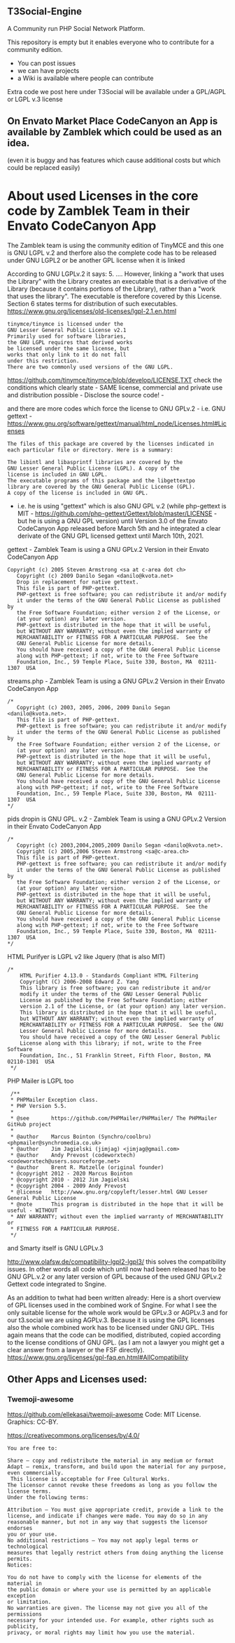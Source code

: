 ## T3Social-Engine 
A Community run PHP Social Network Platform.

This repository is empty but it enables everyone who to contribute for a community edition.
- You can post issues
- we can have projects
- a Wiki is available where people can contribute

Extra code we post here under T3Social will be available under a GPL/AGPL or LGPL v.3 license 

## On Envato Market Place CodeCanyon an App is available by Zamblek which could be used as an idea.
(even it is buggy and has features which cause additional costs but which could be replaced easily)

# About used Licenses in the core code by Zamblek Team in their Envato CodeCanyon App

The Zamblek team is using the community edition of TinyMCE and this one is GNU LGPL v.2 and therfore also the complete code has to be released under GNU LGPL2 or be another GPL license when it is linked

According to GNU LGPLv.2 it says:
5. .... However, linking a "work that uses the Library" with the Library creates an executable that is a derivative of the Library (because it contains portions of the Library), rather than a "work that uses the library". The executable is therefore covered by this License. Section 6 states terms for distribution of such executables.
https://www.gnu.org/licenses/old-licenses/lgpl-2.1.en.html

```
tinymce/tinymce is licensed under the
GNU Lesser General Public License v2.1
Primarily used for software libraries, 
the GNU LGPL requires that derived works 
be licensed under the same license, but 
works that only link to it do not fall 
under this restriction. 
There are two commonly used versions of the GNU LGPL.
```
https://github.com/tinymce/tinymce/blob/develop/LICENSE.TXT
check the conditions which clearly state - SAME license, commercial and private use and distribution possible - Disclose the source code! - 

and there are more codes which force the license to GNU GPLv.2 - i.e. GNU gettext - https://www.gnu.org/software/gettext/manual/html_node/Licenses.html#Licenses
```
The files of this package are covered by the licenses indicated in 
each particular file or directory. Here is a summary:

The libintl and libasprintf libraries are covered by the 
GNU Lesser General Public License (LGPL). A copy of the 
license is included in GNU LGPL.
The executable programs of this package and the libgettextpo 
library are covered by the GNU General Public License (GPL). 
A copy of the license is included in GNU GPL.
```

- i.e. he is using "gettext" which is also GNU GPL v.2 (while php-gettext is MIT - https://github.com/php-gettext/Gettext/blob/master/LICENSE - but he is using a GNU GPL version) until Version 3.0 of the Envato CodeCanyon App released before March 5th and he integrated a clear derivate of the GNU GPL licensed gettext until March 10th, 2021.

gettext - Zamblek Team is using a GNU GPLv.2 Version in their Envato CodeCanyon App
```
Copyright (c) 2005 Steven Armstrong <sa at c-area dot ch>
   Copyright (c) 2009 Danilo Segan <danilo@kvota.net>
   Drop in replacement for native gettext.
   This file is part of PHP-gettext.
   PHP-gettext is free software; you can redistribute it and/or modify
   it under the terms of the GNU General Public License as published by
   the Free Software Foundation; either version 2 of the License, or
   (at your option) any later version.
   PHP-gettext is distributed in the hope that it will be useful,
   but WITHOUT ANY WARRANTY; without even the implied warranty of
   MERCHANTABILITY or FITNESS FOR A PARTICULAR PURPOSE.  See the
   GNU General Public License for more details.
   You should have received a copy of the GNU General Public License
   along with PHP-gettext; if not, write to the Free Software
   Foundation, Inc., 59 Temple Place, Suite 330, Boston, MA  02111-1307  USA
```

streams.php - Zamblek Team is using a GNU GPLv.2 Version  in their Envato CodeCanyon App
```
/*
   Copyright (c) 2003, 2005, 2006, 2009 Danilo Segan <danilo@kvota.net>.
   This file is part of PHP-gettext.
   PHP-gettext is free software; you can redistribute it and/or modify
   it under the terms of the GNU General Public License as published by
   the Free Software Foundation; either version 2 of the License, or
   (at your option) any later version.
   PHP-gettext is distributed in the hope that it will be useful,
   but WITHOUT ANY WARRANTY; without even the implied warranty of
   MERCHANTABILITY or FITNESS FOR A PARTICULAR PURPOSE.  See the
   GNU General Public License for more details.
   You should have received a copy of the GNU General Public License
   along with PHP-gettext; if not, write to the Free Software
   Foundation, Inc., 59 Temple Place, Suite 330, Boston, MA  02111-1307  USA
*/
```

pids dropin is GNU GPL. v.2 - Zamblek Team is using a GNU GPLv.2 Version  in their Envato CodeCanyon App
```
/*
   Copyright (c) 2003,2004,2005,2009 Danilo Segan <danilo@kvota.net>.
   Copyright (c) 2005,2006 Steven Armstrong <sa@c-area.ch>
   This file is part of PHP-gettext.
   PHP-gettext is free software; you can redistribute it and/or modify
   it under the terms of the GNU General Public License as published by
   the Free Software Foundation; either version 2 of the License, or
   (at your option) any later version.
   PHP-gettext is distributed in the hope that it will be useful,
   but WITHOUT ANY WARRANTY; without even the implied warranty of
   MERCHANTABILITY or FITNESS FOR A PARTICULAR PURPOSE.  See the
   GNU General Public License for more details.
   You should have received a copy of the GNU General Public License
   along with PHP-gettext; if not, write to the Free Software
   Foundation, Inc., 59 Temple Place, Suite 330, Boston, MA  02111-1307  USA
*/
```

HTML Purifyer is LGPL v2 like Jquery (that is also MIT)
```
/*
    HTML Purifier 4.13.0 - Standards Compliant HTML Filtering
    Copyright (C) 2006-2008 Edward Z. Yang
    This library is free software; you can redistribute it and/or
    modify it under the terms of the GNU Lesser General Public
    License as published by the Free Software Foundation; either
    version 2.1 of the License, or (at your option) any later version.
    This library is distributed in the hope that it will be useful,
    but WITHOUT ANY WARRANTY; without even the implied warranty of
    MERCHANTABILITY or FITNESS FOR A PARTICULAR PURPOSE.  See the GNU
    Lesser General Public License for more details.
    You should have received a copy of the GNU Lesser General Public
    License along with this library; if not, write to the Free Software
    Foundation, Inc., 51 Franklin Street, Fifth Floor, Boston, MA  02110-1301  USA
 */
```

 PHP Mailer is LGPL too
```
 /**
 * PHPMailer Exception class.
 * PHP Version 5.5.
 *
 * @see       https://github.com/PHPMailer/PHPMailer/ The PHPMailer GitHub project
 *
 * @author    Marcus Bointon (Synchro/coolbru) <phpmailer@synchromedia.co.uk>
 * @author    Jim Jagielski (jimjag) <jimjag@gmail.com>
 * @author    Andy Prevost (codeworxtech) <codeworxtech@users.sourceforge.net>
 * @author    Brent R. Matzelle (original founder)
 * @copyright 2012 - 2020 Marcus Bointon
 * @copyright 2010 - 2012 Jim Jagielski
 * @copyright 2004 - 2009 Andy Prevost
 * @license   http://www.gnu.org/copyleft/lesser.html GNU Lesser General Public License
 * @note      This program is distributed in the hope that it will be useful - WITHOUT
 * ANY WARRANTY; without even the implied warranty of MERCHANTABILITY or
 * FITNESS FOR A PARTICULAR PURPOSE.
 */
```
 and Smarty itself is GNU LGPLv.3
 
http://www.olafsw.de/compatibility-lgpl2-lgpl3/
 this solves the compatibility issues. 
 In other words all code which until now had been released has to be GNU GPL.v.2 or any later version of GPL because of the used GNU GPLv.2 Gettext code integrated to Sngine.

As an addition to twhat had been written already:
Here is a short overview of GPL licenses used in the combined work of Sngine. For what I see the only suitable license for the whole work would be GPLv.3 or AGPLv.3 and for our t3.social we are using AGPLv.3.
Because it is using the GPL licenses also the whole combined work has to be licensed under GNU GPL. THis again means that the code can be modified, distributed, copied according to the license conditions of GNU GPL. (as I am not a lawyer you might get a clear answer from a lawyer or the FSF directly).
https://www.gnu.org/licenses/gpl-faq.en.html#AllCompatibility

## Other Apps and Licenses used:

### Twemoji-awesome

https://github.com/ellekasai/twemoji-awesome
Code: MIT License. Graphics: CC-BY.

https://creativecommons.org/licenses/by/4.0/
```
You are free to:

Share — copy and redistribute the material in any medium or format
Adapt — remix, transform, and build upon the material for any purpose, 
even commercially.
 This license is acceptable for Free Cultural Works.
The licensor cannot revoke these freedoms as long as you follow the 
license terms.
Under the following terms:

Attribution — You must give appropriate credit, provide a link to the 
license, and indicate if changes were made. You may do so in any 
reasonable manner, but not in any way that suggests the licensor endorses 
you or your use.
No additional restrictions — You may not apply legal terms or technological 
measures that legally restrict others from doing anything the license permits.
Notices:

You do not have to comply with the license for elements of the material in 
the public domain or where your use is permitted by an applicable exception 
or limitation.
No warranties are given. The license may not give you all of the permissions 
necessary for your intended use. For example, other rights such as publicity, 
privacy, or moral rights may limit how you use the material.
```


